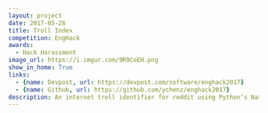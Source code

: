 ```yaml
---
layout: project
date: 2017-05-28
title: Troll Index
competition: EngHack
awards:
  - Hack Harassment
image_url: https://i.imgur.com/9R9CoEH.png
show_in_home: True
links:
  - {name: Devpost, url: https://devpost.com/software/enghack2017}
  - {name: Github, url: https://github.com/ychenz/enghack2017}
description: An internet troll identifier for reddit using Python’s Natural Language Toolkit’s sentiment analysis
---
```

